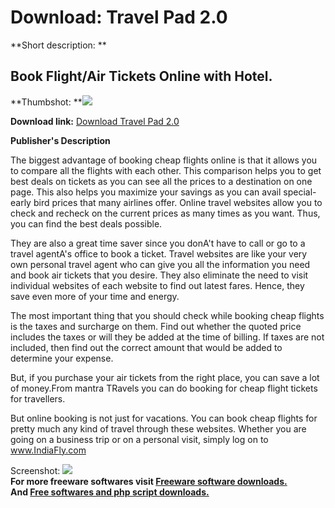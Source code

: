 # Download: Travel Pad 2.0

**Short description: **

## Book Flight/Air Tickets Online with Hotel.

  
**Thumbshot: **![](http://www.freewarefiles.com/screenshot/travelpad_md.jpg)   
  
**Download link:** [Download Travel Pad 2.0](http://freesoftwares.boysofts.com/Travel-Pad_program_59418.html)  
  

**Publisher's Description**  
  

The biggest advantage of booking cheap flights online is that it allows you to
compare all the flights with each other. This comparison helps you to get best
deals on tickets as you can see all the prices to a destination on one page.
This also helps you maximize your savings as you can avail special-early bird
prices that many airlines offer. Online travel websites allow you to check and
recheck on the current prices as many times as you want. Thus, you can find
the best deals possible.

They are also a great time saver since you donA't have to call or go to a
travel agentA's office to book a ticket. Travel websites are like your very
own personal travel agent who can give you all the information you need and
book air tickets that you desire. They also eliminate the need to visit
individual websites of each website to find out latest fares. Hence, they save
even more of your time and energy.

The most important thing that you should check while booking cheap flights is
the taxes and surcharge on them. Find out whether the quoted price includes
the taxes or will they be added at the time of billing. If taxes are not
included, then find out the correct amount that would be added to determine
your expense.

But, if you purchase your air tickets from the right place, you can save a lot
of money.From mantra TRavels you can do booking for cheap flight tickets for
travellers.

But online booking is not just for vacations. You can book cheap flights for
pretty much any kind of travel through these websites. Whether you are going
on a business trip or on a personal visit, simply log on to www.IndiaFly.com

  
  
Screenshot: ![](http://www.freewarefiles.com/screenshot/travelpad.jpg)  
**For more freeware softwares visit [Freeware software downloads.](http://freesoftwares.boysofts.com/)**   
**And [Free softwares and php script downloads.](http://www.boysofts.com/)**

